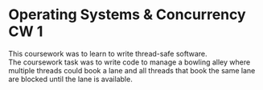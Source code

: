 # Operating Systems & Concurrency CW 1

This coursework was to learn to write thread-safe software.  
The coursework task was to write code to manage a bowling alley where multiple threads could book a lane and all threads that book the same lane are blocked until the lane is available.
